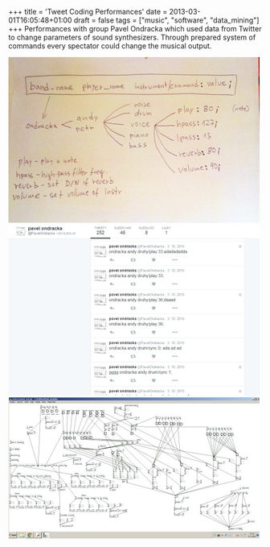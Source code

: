 +++
title = 'Tweet Coding Performances'
date = 2013-03-01T16:05:48+01:00
draft = false
tags = ["music", "software", "data_mining"]
+++
Performances with group Pavel Ondracka which used data from Twitter to change parameters of sound synthesizers.
Through prepared system of commands every spectator could change the musical output.

![](1.jpg)
![](2.jpg)
![](3.jpg)
